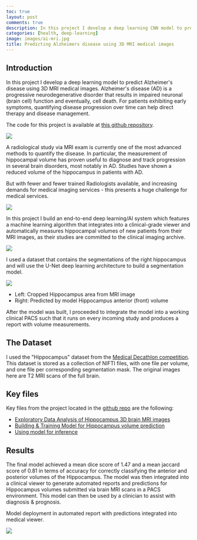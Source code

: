```yaml
---
toc: true
layout: post
comments: true
description: In this project I develop a deep learning CNN model to predict Alzheimer's disease using 3D MRI medical images of the Hippocampus region of the brain.
categories: [health, deep-learning]
image: images/ai-mri.jpg
title: Predicting Alzheimers disease using 3D MRI medical images
---
```


## Introduction
In this project I develop a deep learning model to predict Alzheimer's disease using 3D MRI medical images. Alzheimer's disease (AD) is a progressive neurodegenerative disorder that results in impaired neuronal (brain cell) function and eventually, cell death. For patients exhibiting early symptoms, quantifying disease progression over time can help direct therapy and disease management.

The code for this project is available at [this github repository](https://github.com/pranath/predict_alzheimers).

![](https://github.com/pranath/predict_alzheimers/raw/master/img/hippo_location.png)

A radiological study via MRI exam is currently one of the most advanced methods to quantify the disease. In particular, the measurement of hippocampal volume has proven useful to diagnose and track progression in several brain disorders, most notably in AD. Studies have shown a reduced volume of the hippocampus in patients with AD.

But with fewer and fewer trained Radiologists available, and increasing demands for medical imaging services - this presents a huge challenge for medical services.

![](https://github.com/pranath/predict_alzheimers/raw/master/img/hippo_shape.png)

In this project I build an end-to-end deep learning/AI system which features a machine learning algorithm that integrates into a clinical-grade viewer and automatically measures hippocampal volumes of new patients from their MRI images, as their studies are committed to the clinical imaging archive.

![](https://github.com/pranath/predict_alzheimers/raw/master/img/brain_mri.png)

I used a dataset that contains the segmentations of the right hippocampus and will use the U-Net deep learning architecture to build a segmentation model.

![](https://github.com/pranath/predict_alzheimers/raw/master/img/hippo_mri_ant.png)

- Left: Cropped Hippocampus area from MRI image
- Right: Predicted by model Hippocampus anterior (front) volume

After the model was built, I proceeded to integrate the model into a working clinical PACS such that it runs on every incoming study and produces a report with volume measurements.

## The Dataset

I used the "Hippocampus" dataset from the [Medical Decathlon competition](http://medicaldecathlon.com). This dataset is stored as a collection of NIFTI files, with one file per volume, and one file per corresponding segmentation mask. The original images here are T2 MRI scans of the full brain.

## Key files
Key files from the project located in the [github repo](https://github.com/pranath/predict_alzheimers) are the following:

- [Exploratory Data Analysis of Hippocampus 3D brain MRI images](https://github.com/pranath/predict_alzheimers/blob/master/eda.ipynb)
- [Building & Training Model for Hippocampus volume prediction](https://github.com/pranath/predict_alzheimers/blob/master/model/experiments/UNetExperiment.py)
- [Using model for inference](https://github.com/pranath/predict_alzheimers/blob/master/deployment/inference/UNetInferenceAgent.py)

## Results

The final model achieved a mean dice score of 1.47 and a mean jaccard score of 0.81 in terms of accuracy for correctly classifying the anterior and posterior volumes of the Hippocampus. The model was then integrated into a clinical viewer to generate automated reports and predictions for Hippocampus volumes submitted via brain MRI scans in a PACS environment. This model can then be used by a clinician to assist with diagnosis & prognosis.

Model deployment in automated report with predictions integrated into medical viewer.

![](https://github.com/pranath/predict_alzheimers/raw/master/img/report-ohif-viewer.png)
